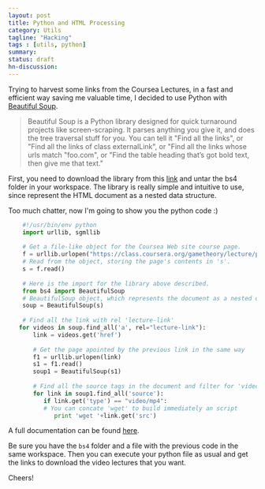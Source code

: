 ```yaml
---
layout: post
title: Python and HTML Processing
category: Utils
tagline: "Hacking"
tags : [utils, python]
summary:
status: draft
hn-discussion:
---
```


Trying to harvest some links from the Coursea Lectures, in a fast and efficient way saving me valuable time, 
I decided to use Python with [Beautiful Soup](http://www.crummy.com/software/BeautifulSoup/).

> Beautiful Soup is a Python library designed for quick turnaround projects like screen-scraping. 
> It parses anything you give it, and does the tree traversal stuff for you. You can tell it 
> "Find all the links", or "Find all the links of class externalLink", or "Find all the links whose 
> urls match "foo.com", or "Find the table heading that’s got bold text, then give me that text."

First, you need to download the library from this [link](http://www.crummy.com/software/BeautifulSoup/bs4/download/) and untar the bs4 folder in your workspace.
The library is really simple and intuitive to use, since represent the HTML document as a nested data structure.

Too much chatter, now I'm going to show you the python code :)

```python
    #!/usr/bin/env python
    import urllib, sgmllib
 
    # Get a file-like object for the Coursea Web site course page.
    f = urllib.urlopen("https://class.coursera.org/gametheory/lecture/preview")
    # Read from the object, storing the page's contents in 's'.
    s = f.read()
 
    # Here is the import for the library above described.
    from bs4 import BeautifulSoup
    # BeautifulSoup object, which represents the document as a nested data structure
    soup = BeautifulSoup(s)
 
    # Find all the link with rel 'lecture-link'
   for videos in soup.find_all('a', rel="lecture-link"):
       link = videos.get('href')
 
       # Get the page apointed by the previous link in the same way
       f1 = urllib.urlopen(link)
       s1 = f1.read()
       soup1 = BeautifulSoup(s1)
 
       # Find all the source tags in the document and filter for 'video/mp4'
       for link in soup1.find_all('source'):
          if link.get('type') == "video/mp4":
          # You can concate 'wget' to build immediately an script
             print 'wget '+link.get('src')
```

A full documentation can be found [here](http://www.crummy.com/software/BeautifulSoup/bs4/doc/).

Be sure you have the `bs4` folder and a file with the previous code in the same workspace. 
Then you can execute your python file as usual and get the links to download the video lectures that you want.

Cheers!
